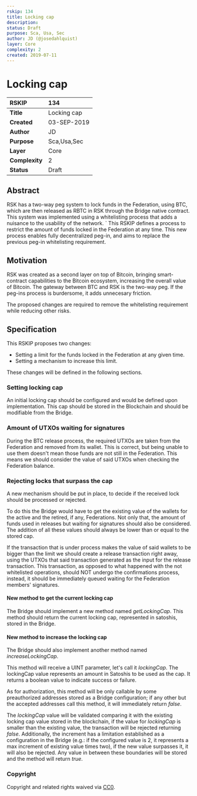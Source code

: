 ```yaml
---
rskip: 134
title: Locking cap
description: 
status: Draft
purpose: Sca, Usa, Sec
author: JD (@josedahlquist)
layer: Core
complexity: 2
created: 2019-07-11
---
```

# Locking cap

|RSKIP          |134           |
| :------------ |:-------------|
|**Title**      |Locking cap |
|**Created**    |03-SEP-2019 |
|**Author**     |JD |
|**Purpose**    |Sca,Usa,Sec |
|**Layer**      |Core |
|**Complexity** |2 |
|**Status**     |Draft |

## Abstract

RSK has a two-way peg system to lock funds in the Federation, using BTC, which are then released as RBTC in RSK through the Bridge native contract. This system was implemented using a whitelisting process that adds a nuisance to the usability of the network.
`
This RSKIP defines a process to restrict the amount of funds locked in the Federation at any time. This new process enables fully decentralized peg-in, and aims to replace the previous peg-in whitelisting requirement. 

## Motivation

RSK was created as a second layer on top of Bitcoin, bringing smart-contract capabilities to the Bitcoin ecosystem, increasing the overall value of Bitcoin.
The gateway between BTC and RSK is the two-way peg. If the peg-ins process is burdersome, it adds unnecesary friction.

The proposed changes are required to remove the whitelisting requirement while reducing other risks.

## Specification

This RSKIP proposes two changes:

* Setting a limit for the funds locked in the Federation at any given time.
* Setting a mechanism to increase this limit.

These changes will be defined in the following sections.

### Setting locking cap

An initial locking cap should be configured and would be defined upon implementation. This cap should be stored in the Blockchain and should be modifiable from the Bridge.

### Amount of UTXOs waiting for signatures

During the BTC release process, the required UTXOs are taken from the Federation and removed from its wallet. This is correct, but being unable to use them doesn't mean those funds are not still in the Federation. This means we should consider the value of said UTXOs when checking the Federation balance.

### Rejecting locks that surpass the cap

A new mechanism should be put in place, to decide if the received lock should be processed or rejected.

To do this the Bridge would have to get the existing value of the wallets for the active and the retired, if any, Federations. Not only that, the amount of funds used in releases but waiting for signatures should also be considered. The addition of all these values should always be lower than or equal to the stored cap.

If the transaction that is under process makes the value of said wallets to be bigger than the limit we should create a release transaction right away, using the UTXOs that said transaction generated as the input for the release transaction. This transaction, as opposed to what happened with the not whitelisted operations, should NOT undergo the confirmations process, instead, it should be immediately queued waiting for the Federation members' signatures.

#### New method to get the current locking cap

The Bridge should implement a new method named *getLockingCap*. This method should return the current locking cap, represented in satoshis, stored in the Bridge.

#### New method to increase the locking cap

The Bridge should also implement another method named *increaseLockingCap*.

This method will receive a UINT parameter, let's call it *lockingCap*. The lockingCap value represents an amount in Satoshis to be used as the cap.
It returns a boolean value to indicate success or failure.

As for authorization, this method will be only callable by some preauthorized addresses stored as a Bridge configuration; if any other but the accepted addresses call this method, it will immediately return *false*.

The *lockingCap* value will be validated comparing it with the existing locking cap value stored in the blockchain, if the value for *lockingCap* is smaller than the existing value, the transaction will be rejected returning *false*. Additionally, the increment has a limitation established as a configuration in the Bridge (e.g.: if the configured value is 2, it represents a max increment of existing value times two), if the new value surpasses it, it will also be rejected. Any value in between these boundaries will be stored and the method will return *true*.

### Copyright

Copyright and related rights waived via [CC0](https://creativecommons.org/publicdomain/zero/1.0/).
